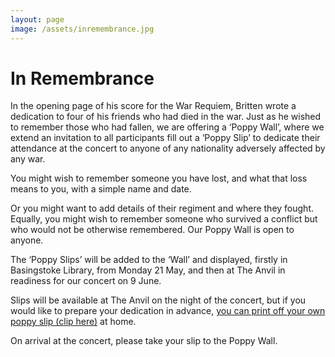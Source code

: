```yaml
---
layout: page
image: /assets/inremembrance.jpg
---
```


# In Remembrance
In the opening page of his score for the War Requiem, Britten wrote a dedication to four of his friends who had died
in the war. Just as he wished to remember those who had fallen, we are offering a ‘Poppy Wall’,
where we extend an invitation to all participants fill out a ‘Poppy Slip’ to dedicate their attendance
at the concert to anyone of any nationality adversely affected by any war.

You might wish to remember someone you have lost, and what that loss means to you, with a simple name and date.

Or you might want to add details of their regiment and where they fought. Equally, you might wish to remember
someone who survived a conflict but who would not be otherwise remembered. Our Poppy Wall is open to anyone.

The ‘Poppy Slips’ will be added to the ‘Wall’ and displayed, firstly in Basingstoke Library, from Monday 21 May,
and then at The Anvil in readiness for our concert on 9 June.

Slips will be available at The Anvil on the night of the concert, but if you would like to prepare your dedication
in advance,
[you can print off your own poppy slip (clip here)](https://drive.google.com/open?id=1VbGIl6VCaAYpo7cZ_p-PA05CEGXaTASo)
at home.

On arrival at the concert, please take your slip to the Poppy Wall.

